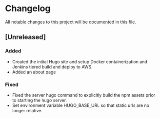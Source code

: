 # Changelog
All notable changes to this project will be documented in this file.

## [Unreleased]
### Added
- Created the initial Hugo site and setup Docker containerization  and Jenkins tiered build and deploy to AWS.
- Added an about page

### Fixed
- Fixed the server hugo command to explicitly build the npm assets prior to starting the hugo server.
- Set environment variable HUGO_BASE_URL so that static urls are no longer relative.
